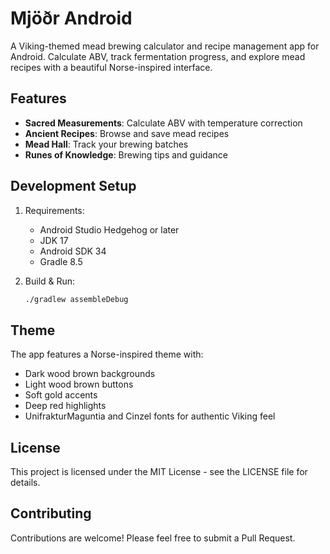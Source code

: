 # Mjöðr Android

A Viking-themed mead brewing calculator and recipe management app for Android. Calculate ABV, track fermentation progress, and explore mead recipes with a beautiful Norse-inspired interface.

## Features

- **Sacred Measurements**: Calculate ABV with temperature correction
- **Ancient Recipes**: Browse and save mead recipes
- **Mead Hall**: Track your brewing batches
- **Runes of Knowledge**: Brewing tips and guidance

## Development Setup

1. Requirements:
   - Android Studio Hedgehog or later
   - JDK 17
   - Android SDK 34
   - Gradle 8.5

2. Build & Run:
   ```bash
   ./gradlew assembleDebug
   ```

## Theme

The app features a Norse-inspired theme with:
- Dark wood brown backgrounds
- Light wood brown buttons
- Soft gold accents
- Deep red highlights
- UnifrakturMaguntia and Cinzel fonts for authentic Viking feel

## License

This project is licensed under the MIT License - see the LICENSE file for details.

## Contributing

Contributions are welcome! Please feel free to submit a Pull Request.
